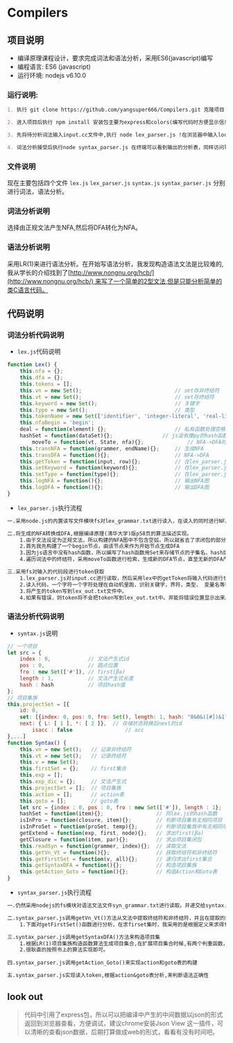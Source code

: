 # Compilers

## 项目说明
+ 编译原理课程设计，要求完成词法和语法分析，采用ES6(javascript)编写
+ 编程语言: ES6 (javascript)
+ 运行环境: nodejs v6.10.0

### 运行说明:

```markdown
1. 执行 git clone https://github.com/yangsuper666/Compilers.git 克隆项目

2. 进入项目后执行 npm install 安装包主要为express和colors(编写代码时方便显示信息)

3. 先将待分析词法输入input.cc文件中,执行 node lex_parser.js !在浏览器中输入localhost:3000可以查看生成的nfa，输入localhost:3000/nfa可以查看到生成的nfa

4. 词法分析接受后执行node syntax_parser.js 在终端可以看到输出的分析表，同样访问localhost:3000可以查看生成的项目集,输入localhost:3000/action可以查看action表,输入localhost:3000/goto可以查看goto表
```

### 文件说明

   现在主要包括四个文件 ```lex.js``` ```lex_parser.js``` ```syntax.js``` ```syntax_parser.js``` 分别进行词法，语法分析。

### 词法分析说明

   选择由正规文法产生NFA,然后将DFA转化为NFA。

### 语法分析说明

​    采用LR(1)来进行语法分析。在开始写语法分析，我发现构造语法文法是比较难的,我从学长的介绍找到了[http://www.nongnu.org/hcb/](http://www.nongnu.org/hcb/) 来写了一个简单的2型文法,但是只能分析简单的类C语言代码。

## 代码说明

### 词法分析代码说明

+ ```lex.js```代码说明

```javascript
function Lex() {
    this.nfa = {};
    this.dfa = {};
    this.tokens = [];
    this.vn = new Set();                              // set存非终结符
    this.vt = new Set();                              // set存终结符 
    this.keyword = new Set();                         // 关键字
    this.type = new Set();                            // 类型
    this.tokenName = new Set(['identifier', 'integer-literal', 'real-literal', 'science', 'string']);
    this.nfaBegin = 'begin';
  	deal = function(element) {};                      // 私有函数处理空格
  	hashSet = function(dataSet){};		          // js没有像py的hash函数，所以手写一个生成唯一id标记dfa
        moveTo = function(vt, State, nfa){};              // NFA->DFA时采用的moveTo()
  	this.transNFA = function(grammer, endName){};     // 生成NFA
  	this.transDFA = function(){};                     // NFA->DFA
   	this.getToken = function(input, row){};           // 在lex_parser.js中调用产生token
  	this.setKeyword = function(keyword){};            // 在lex_parser.js中调用设置关键字
  	this.setType = function(type){};				  // 在lex_parser.js中调用设置类型
  	this.logNFA = function(){};						  // 输出NFA图
  	this.logDFA = function(){};                       // 输出DFA图
}
```

+ ```lex_parser.js```执行流程

```markdown
一.采用node.js的内置读写文件模块fs对lex_grammar.txt进行读入，在读入的同时进行NFA的构建，NFA的构建用lex.js中的 transNFA() 来实现。正规文法生成NFA较为简单，详情看代码便很清楚。

二.将生成的NFA转换成DFA,根据编译原理(清华大学)版p58页的算法描述实现。
	1.由于文法设定为正规文法，所以构建的NFA图中不包含空弧，所以就省去了求闭包的部分
	2.首先我先构建了一个begin节点，由该节点来作为开始节点生成DFA
	3.因为js语言中没有hash函数，所以编写了hash函数用Set来存储节点的子集名，hash后生成的id即由各个界符，关键字，	  类型组成。
	4.遍历词法中的终结符，采用moveTo函数进行检索，生成新的DFA节点，直至无新的DFA产生。

三.采用fs对输入的代码段进行token获取
	1.lex_parser.js对input.cc进行读取，然后采用lex中的getToken将输入代码进行token分析
	2.读入代码，一个字符一个字符处理在自动机里跑，识别关键字，界符，类型， 变量名等等。
	3.将产生的token写到lex_out.txt文件中。
	4.如果有错误，则token将不会把token写到lex_out.txt中。并能将错误位置显示出来。
```

### 语法分析代码说明

+ ```syntax.js```说明

```javascript
// 一个项目
let src = { 
    index : 0,            // 文法产生式id
    pos : 0,              // 圆点位置
    fro : new Set(['#']), // first(βa)
    length : 1,           // 文法产生式长度
    hash : hash           // 项目hash值
};
// 项目集族
this.projectSet = [{
 	id: 0,
	set: [{index: 0, pos: 0, fro: Set(), length: 1, hash: "0&0&([#])&1"}, ...], // 存储项目
	next: { L: [ 1 ], *: [ 2 ]},  // 存储状态转换后next的id
        isacc : false                 // acc               
},...]
function Syntax() {
    this.vn = new Set();   // 记录非终结符
    this.vt = new Set();   // 记录终结符
    this.v = new Set();    
    this.firstSet = {};    // first集合
    this.exp = [];      
    this.exp_dic = {};     // 文法产生式
    this.projectSet = [];  // 项目集族
    this.action = [];      // action表
    this.goto = [];        // goto表
    let src = {index : 0, pos : 0, fro : new Set(['#']), length : 1};  // 初始项
    hashSet = function(item){};                 // 同lex.js的hash函数
    isInPro = function(closure, item){};        // 判断项目集有无相同项目
    isInProSet = function(proSet, temp){};      // 判断项目集族中有无相同项目集
    getExtend = function(exp, first, node){};   // 求出first(βa)
    getClosure = function(item, par){};         // 求出项目集闭包
    this.readSyn = function(grammer, index){};  // 读取文法
    this.getVn_Vt = function(){};               // 获取终结符和非终结符
    this.getFirstSet = function(v, all){};      // 递归求出first集合
    this.getSyntaxDFA = function(){};           // 构造项目集族
    this.getAction_Goto = function(){};         // 构造Action和Goto表
}
```

+ ```syntax_parser.js```执行流程 

```markdown
一.仍然采用nodejs的fs模块对语法文法文件syn_grammar.txt进行读取。并递交给syntax.js的readSyn()进行处理。

二.syntax_parser.js调用getVn_Vt()方法从文法中提取终结符和非终结符，并且在提取的同时调用getFirstSet()方法进行first集的计算。
	1.下面对getFirstSet()函数进行分析，在求firset集时，我采用的是根据定义来求得first集，采用递归的方法来求first	   集合, 用all来维护该非终结符/终结符的first集(all为Set类型,可以去重)。

三.syntax_parser.js调用getSyntaxDFA()方法来构造项目集
	1.根据LR(1)项目集族构造函数算法生成项目集合,在扩展项目集合时候,有两个判重函数，判断是否产生重复的项目和项目集		 族。
	2.很耿直的按照书上的算法实现即可。
	
四.syntax_parser.js调用getAction_Goto()来实现action和goto表的构建

五.syntax_parser.js实现读入token,根据action&goto表分析,来判断语法正确性
```





## look out

> 代码中引用了express包，所以可以把编译中产生的中间数据以json的形式返回到浏览器查看，方便调试，建议chrome安装Json View 这一插件，可以清晰的查看json数据，后期打算做成web的形式，看看有没有时间吧。

